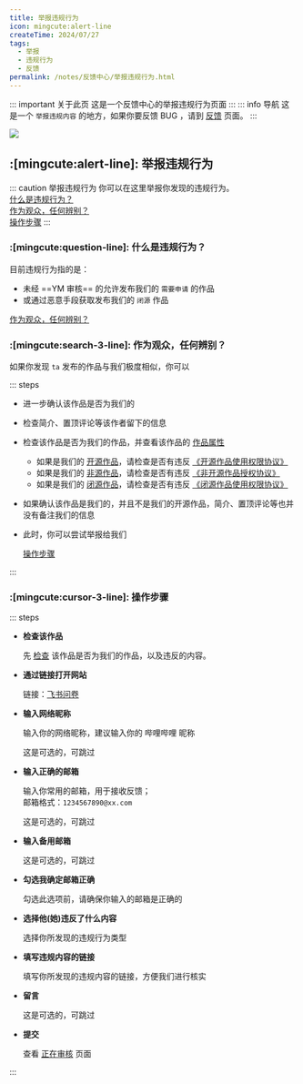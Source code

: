 ```yaml
---
title: 举报违规行为
icon: mingcute:alert-line
createTime: 2024/07/27
tags:
  - 举报
  - 违规行为
  - 反馈
permalink: /notes/反馈中心/举报违规行为.html
---
```


::: important 关于此页
这是一个反馈中心的举报违规行为页面
:::
::: info 导航
这是一个 `举报违规内容` 的地方，如果你要反馈 BUG ，请到 [反馈](/notes/反馈中心/反馈.html) 页面。
:::

![](https://ri.youming.v6.army/jb.png)

## :[mingcute:alert-line]: 举报违规行为

::: caution 举报违规行为
你可以在这里举报你发现的违规行为。  
[什么是违规行为？](#什么是违规行为)  
[作为观众，任何辨别？](#作为观众-任何辨别)  
[操作步骤](#操作步骤)
:::

### :[mingcute:question-line]: 什么是违规行为？

目前违规行为指的是：
- 未经 ==YM 审核== 的允许发布我们的 `需要申请` 的作品
- 或通过恶意手段获取发布我们的 `闭源` 作品

[作为观众，任何辨别？](#作为观众-任何辨别)

### :[mingcute:search-3-line]: 作为观众，任何辨别？

如果你发现 `ta` 发布的作品与我们极度相似，你可以

::: steps

- 进一步确认该作品是否为我们的
- 检查简介、置顶评论等该作者留下的信息
- 检查该作品是否为我们的作品，并查看该作品的 [作品属性](/notes/#全部作品属性)

  - 如果是我们的 [开源作品](/notes/#全部作品属性)，请检查是否有违反 [《开源作品使用权限协议》](/notes/协议/开源.html)
  - 如果是我们的 [非源作品](/notes/#全部作品属性)，请检查是否有违反 [《非开源作品授权协议》](/notes/协议/申请.html)
  - 如果是我们的 [闭源作品](/notes/#全部作品属性)，请检查是否有违反 [《闭源作品使用权限协议》](/notes/协议/闭源.html)

- 如果确认该作品是我们的，并且不是我们的开源作品，简介、置顶评论等也并没有备注我们的信息
- 此时，你可以尝试举报给我们

   [操作步骤](#操作步骤)

:::


### :[mingcute:cursor-3-line]: 操作步骤

::: steps

- <p style="font-weight: bold;">检查该作品</p>

  先 [检查](#什么是违规行为) 该作品是否为我们的作品，以及违反的内容。

- <p style="font-weight: bold;">通过链接打开网站</p>

  链接：[飞书问卷](https://you-ming.feishu.cn/share/base/form/shrcn30zt9dLEdM4VuMGrakoQ2c)

- <p style="font-weight: bold;">输入网络昵称</p>

  输入你的网络昵称，建议输入你的 哔哩哔哩 昵称

  这是可选的，可跳过

- <p style="font-weight: bold;">输入正确的邮箱</p>

  输入你常用的邮箱，用于接收反馈；  
  邮箱格式：`1234567890@xx.com`

  这是可选的，可跳过

- <p style="font-weight: bold;">输入备用邮箱</p>

  这是可选的，可跳过

- <p style="font-weight: bold;">勾选我确定邮箱正确</p>

  勾选此选项前，请确保你输入的邮箱是正确的

- <p style="font-weight: bold;">选择他(她)违反了什么内容</p>

  选择你所发现的违规行为类型

- <p style="font-weight: bold;">填写违规内容的链接</p>

  填写你所发现的违规内容的链接，方便我们进行核实

- <p style="font-weight: bold;">留言</p>
  
  这是可选的，可跳过

- <p style="font-weight: bold;">提交</p>

  查看 [正在审核](/fk.html) 页面

:::
